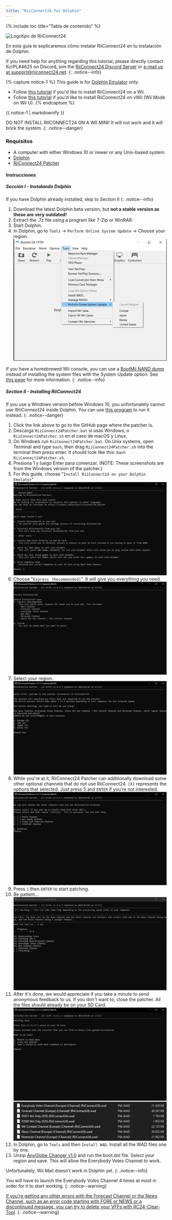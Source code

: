 ```yaml
---
title: "RiiConnect24 for Dolphin"
---
```


{% include toc title="Tabla de contenido" %}

![Logotipo de RiiConnect24](/images/WiiRC24Logo.jpg)

En esta guía te explicaremos cómo instalar RiiConnect24 en tu instalación de Dolphin.

If you need help for anything regarding this tutorial, please directly contact KcrPL#4625 on Discord, join the [RiiConnect24 Discord Server](https://discord.gg/rc24) or [e-mail us at support@riiconnect24.net](mailto:support@riiconnect24.net).
{: .notice--info}

{% capture notice-1 %}
This guide is for [Dolphin Emulator](https://dolphin-emu.org) only.

- Follow [this tutorial](riiconnect24) if you'd like to install RiiConnect24 on a Wii.
- Follow [this tutorial](riiconnect24-vwii) if you'd like to install RiiConnect24 on vWii (Wii Mode on Wii U).
{% endcapture %}

<div class="notice--warning">{{ notice-1 | markdownify }}</div>

DO NOT INSTALL RIICONNECT24 ON A WII MINI! It will not work and it will brick the system.
{: .notice--danger}

### Requisitos

* A computer with either Windows 10 or newer or any Unix-based system
* [Dolphin](https://dolphin-emu.org/download/)
* [RiiConnect24 Patcher](https://github.com/RiiConnect24/RiiConnect24-Patcher/releases)

#### Instrucciones

##### Sección I - Instalando Dolphin

If you have Dolphin already installed, skip to Section II
{: .notice--info}

1. Download the latest Dolphin beta version, but **not a stable version as these are very outdated!**
2. Extract the .7z file using a program like 7-Zip or WinRAR.
3. Start Dolphin.
4. In Dolphin, go to `Tools` -> `Perform Online System Update` -> Choose your region. ![Actualizar la consola por Internet](/images/Dolphin_RC24/1.jpg)

If you have a homebrewed Wii console, you can use a [BootMii NAND dump](bootmii) instead of installing the system files with the System Update option. See [this page](https://wiki.dolphin-emu.org/index.php?title=NAND_Usage_Guide) for more information.
{: .notice--info}

##### Section II - Installing RiiConnect24

If you use a Windows version before Windows 10, you unfortunately cannot use WiiConnect24 inside Dolphin. You can use [this program](https://github.com/RiiConnect24/.VFF-File-Downloader-for-Dolphin) to run it instead.
{: .notice--danger}

1. Click the link above to go to the GitHub page where the patcher is.
2. Descarga `RiiConnect24Patcher.bat` si usas Windows, o `RiiConnect24Patcher.sh` en el caso de macOS y Linux.
3. On Windows run `RiiConnect24Patcher.bat`. On Unix systems, open Terminal and type `bash`, then drag `RiiConnect24Patcher.sh` into the terminal then press enter. It should look like this: `bash RiiConnect24Patcher.sh`.
4. Presiona 1 y luego Enter para comenzar. (NOTE: These screenshots are from the Windows version of the patcher.)
5. For this guide, choose "`Install RiiConnect24 on your Dolphin Emulator`" ![Install RiiConnect24](/images/RC24_Patcher/3.JPG)
6. Choose "`Express (Recommended)`". It will give you everything you need. ![Express Settings](/images/RC24_Patcher/4.JPG)
7. Select your region. ![Select your region](/images/RC24_Patcher/5.JPG)
8. While you're at it, RiiConnect24 Patcher can additionally download some other optional channels that do not use RiiConnect24. `[X]` represents the options that selected. Just press 5 and `ENTER` if you're not interested. ![Additional optional channels](/images/RC24_Patcher/6.JPG)
9. Press `1` then `ENTER` to start patching.
10. Be patient... ![It's patching!](/images/RC24_Patcher/9.JPG)
11. After it's done, we would appreciate if you take a minute to send anonymous feedback to us.  If you don't want to, close the patcher. All the files should already be on your SD Card. ![Si el proceso ha sido exitoso,](/images/RC24_Patcher/10.JPG) ![Files copied](/images/RC24_Patcher/11.PNG)
12. In Dolphin, go to `Tools` and then `Install WAD`. Install all the WAD files one by one.
13. Unzip [AnyGlobe Changer v1.0](https://github.com/fishguy6564/AnyGlobe-Changer/releases/download/1.0/AnyGlobe.Changer.zip) and run the boot.dol file. Select your region and save. This will allow the Everybody Votes Channel to work.

Unfortunately, Wii Mail doesn't work in Dolphin yet.
{: .notice--info}

You will have to launch the Everybody Votes Channel 4 times at most in order for it to start working.
{: .notice--warning}

[If you're getting any other errors with the Forecast Channel or the News Channel, such as an error code starting with FORE or NEWS or a discontinued message, you can try to delete your VFFs with RC24-Clear-Tool](deleting-vffs).
{: .notice--warning}
